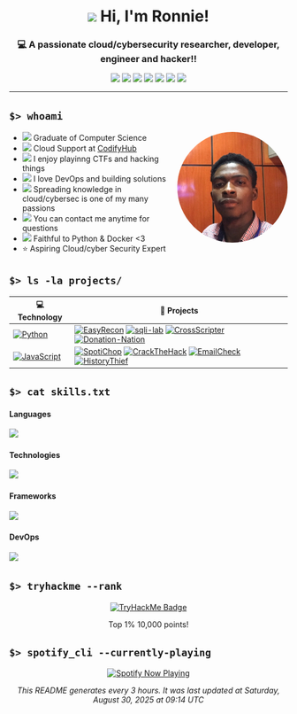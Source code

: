 <h1 align="center"><img src="https://media.giphy.com/media/hvRJCLFzcasrR4ia7z/giphy.gif" width="32"> Hi, I'm Ronnie!</h1>

<h3 align="center">💻 A passionate cloud/cybersecurity researcher, developer, engineer and hacker!!</h3>

<p align="center">
  <a href="mailto:ronnienter@gmail.com"><img src="https://img.shields.io/badge/Gmail-D14836?style=flat&logo=gmail&logoColor=white" /></a>
  <a href="mailto:ronnienter"><img src="https://img.shields.io/badge/Discord-7289DA?style=flat&logo=discord&logoColor=white" /></a>
<!--   <a href="https://instagram.com/ronskwkr"><img src="https://img.shields.io/badge/Instagram-E4405F?style=flat&logo=instagram&logoColor=white" /></a> -->
  <a href="https://twitter.com/ronskwkr"><img src="https://img.shields.io/badge/Twitter-1DA1F2?style=flat&logo=twitter&logoColor=white" /></a>
  <a href="https://www.linkedin.com/in/jayronnie"><img src="https://img.shields.io/badge/LinkedIn-0077B5?style=flat&logo=linkedin&logoColor=white" /></a>
  <a href="https://www.youtube.com/channel/UC6l9_HaXquFLvwftD-vkc-w"><img src="https://img.shields.io/badge/YouTube-FF0000?style=flat&logo=youtube&logoColor=white" /></a>
  <a href="https://www.twitch.tv/ronnienter"><img src="https://img.shields.io/badge/Twitch-9146FF?style=flat&logo=twitch&logoColor=white" /></a>
  <a href="https://open.spotify.com/user/3153wddnna32moviova4utewvcui?si=70f80f36143f4ff1"><img src="https://img.shields.io/badge/Spotify-1ED760?&style=flat&logo=spotify&logoColor=white" /></a>
</p>

---

## `$> whoami`

<img src="Linkedin PP.jpeg" align="right" width="200" height="200" style="object-fit: cover; border-radius: 50%;" />

- <img src="https://emojis.slackmojis.com/emojis/images/1596524176/9908/blobhelp.png" width="16" /> Graduate of Computer Science
- <img src="https://emojis.slackmojis.com/emojis/images/1547582922/5197/party_blob.gif" width="16" /> Cloud Support at [CodifyHub](https://codifyhub.ng)
- <img src="https://emojis.slackmojis.com/emojis/images/1579644131/7581/elmofire.gif?" width="16" /> I enjoy playinng CTFs and hacking things
- <img src="https://meritt-gifs.s3-us-west-1.amazonaws.com/reaction/heart-pixel-spin.gif" width="16" /> I love DevOps and building solutions
- <img src="https://meritt-gifs.s3-us-west-1.amazonaws.com/nerd-life/matrix.gif" width="16" /> Spreading knowledge in cloud/cybersec is one of my many passions
- <img src="https://emojis.slackmojis.com/emojis/images/1620205202/35987/question-block.gif?" width="16" /> You can contact me anytime for questions
- <img src="https://emojis.slackmojis.com/emojis/images/1600706728/10521/meow_code.gif" width="16" /> Faithful to Python & Docker <3
- ⭐ Aspiring Cloud/cyber Security Expert

## `$> ls -la projects/`

<!-- START OF PROFILE STACK, DO NOT REMOVE -->
| 💻 **Technology** | 🚀 **Projects** |
| - | - |
| [![Python](https://img.shields.io/static/v1?label=&message=Python&color=3C78A9&logo=python&logoColor=FFFFFF)](https://www.python.org/) | [![EasyRecon](https://img.shields.io/static/v1?label=&message=EasyRecon&color=000605&logo=github&logoColor=FFFFFF&labelColor=000605)](https://github.com/ronnienter/EasyRecon) [![sqli-lab](https://img.shields.io/static/v1?label=&message=sqli-lab%20&color=000605&logo=github&logoColor=FFFFFF&labelColor=000605)](https://github.com/ronnienter/sqli-lab) [![CrossScripter](https://img.shields.io/static/v1?label=&message=CrossSrcipter&color=000605&logo=github&logoColor=FFFFFF&labelColor=000605)](https://github.com/ronnienter/CrossScripter) [![Donation-Nation](https://img.shields.io/static/v1?label=&message=Donation-Nation&color=000605&logo=github&logoColor=FFFFFF&labelColor=000605)](https://github.com/COE420Group4/Donation-Nation) |
| [![JavaScript](https://img.shields.io/static/v1?label=&message=JavaScript&color=F7DF1E&logo=javascript&logoColor=FFFFFF)](https://www.javascript.com) | [![SpotiChop](https://img.shields.io/static/v1?label=&message=SpotiChop&color=000605&logo=github&logoColor=FFFFFF&labelColor=000605)](https://github.com/ronnienter/SpotiChop) [![CrackTheHack](https://img.shields.io/static/v1?label=&message=CrackTheHack&color=000605&logo=github&logoColor=FFFFFF&labelColor=000605)](https://github.com/DeadPackets/CrackTheHack) [![EmailCheck](https://img.shields.io/static/v1?label=&message=EmailCheck&color=000605&logo=github&logoColor=FFFFFF&labelColor=000605)](https://github.com/DeadPackets/EmailCheck) [![HistoryThief](https://img.shields.io/static/v1?label=&message=HistoryThief&color=000605&logo=github&logoColor=FFFFFF&labelColor=000605)](https://github.com/DeadPackets/HistoryThief) |
<!-- END OF PROFILE STACK, DO NOT REMOVE -->

## `$> cat skills.txt`

#### Languages

<p align="left">
  <img src="https://skillicons.dev/icons?i=js,nodejs,html,css,py,bash,md,regex" />
</p>

#### Technologies

<p align="left">
  <img src="https://skillicons.dev/icons?i=docker,git,linux,mysql,nginx,sqlite,postgres" />
</p>

#### Frameworks

<p align="left">
  <img src="https://skillicons.dev/icons?i=bootstrap,flask" />
</p>

#### DevOps

<p align="left">
  <img src="https://skillicons.dev/icons?i=aws,cloudflare,gcp,github,githubactions" />
</p>


## `$> tryhackme --rank`

<p align="center">
  <a href="https://tryhackme.com/p/ronnie.jehu">
    <img src="https://tryhackme-badges.s3.amazonaws.com/ronnie.jehu.png" alt="TryHackMe Badge" width="400" />
  </a>
</p>
<p align="center">Top 1% 10,000 points!</p>


## `$> spotify_cli --currently-playing`

<p align="center">
  <a href="https://spotify-github-profile.kittinanx.com/api/view?uid=3153wddnna32moviova4utewvcui&redirect=true">
    <img src="https://spotify-github-profile.kittinanx.com/api/view?uid=3153wddnna32moviova4utewvcui&cover_image=true&theme=novatorem" alt="Spotify Now Playing" />
  </a>
</p>

<p align="center">
  <i>This README generates every 3 hours. It was last updated at <!--TIMESTAMP-->Saturday, August 30, 2025 at 09:14 UTC
</p>


